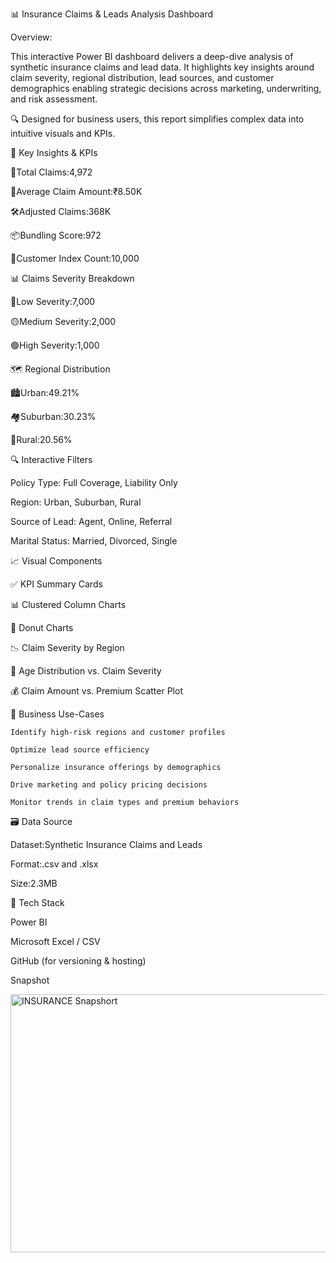 📊 Insurance Claims & Leads Analysis Dashboard

Overview:

This interactive Power BI dashboard delivers a deep-dive analysis of synthetic insurance claims and lead data. It highlights key insights around claim severity, regional distribution, lead sources, and customer demographics enabling strategic decisions across marketing, underwriting, and risk assessment.

🔍 Designed for business users, this report simplifies complex data into intuitive visuals and KPIs.

🌟 Key Insights & KPIs

📌Total Claims:4,972 
 
💸Average Claim Amount:₹8.50K
 
🛠Adjusted Claims:368K 
 
📦Bundling Score:972  
 
🧾Customer Index Count:10,000  


📊 Claims Severity Breakdown


🔴Low Severity:7,000 

🟡Medium Severity:2,000

🟢High Severity:1,000  



🗺 Regional Distribution


🏙Urban:49.21%  

🏘Suburban:30.23% 

🌾Rural:20.56%  



🔍 Interactive Filters


  Policy Type: Full Coverage, Liability Only  
  
  Region: Urban, Suburban, Rural  
  
  Source of Lead: Agent, Online, Referral  
  
  Marital Status: Married, Divorced, Single  

 📈 Visual Components

 

 ✅ KPI Summary Cards  
 
 📊 Clustered Column Charts 
 
 🍩 Donut Charts  
 
 
 📉 Claim Severity by Region

 
 
 🎯 Age Distribution vs. Claim Severity  
 
 💰 Claim Amount vs. Premium Scatter Plot  



 💼 Business Use-Cases

    Identify high-risk regions and customer profiles 
    
    Optimize lead source efficiency  
    
    Personalize insurance offerings by demographics
    
    Drive marketing and policy pricing decisions  
    
    Monitor trends in claim types and premium behaviors  



 🗃 Data Source

 Dataset:Synthetic Insurance Claims and Leads
 
 Format:.csv and .xlsx  
 
 Size:2.3MB  

🧠 Tech Stack

 Power BI  
 
 Microsoft Excel / CSV 
 
 GitHub (for versioning & hosting)  

 Snapshot

 <img width="743" height="413" alt="INSURANCE Snapshort" src="https://github.com/user-attachments/assets/eebc2d39-a2b2-40db-a4b6-37686eb2ad72" />


